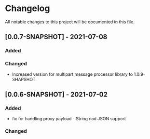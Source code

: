 # Changelog
All notable changes to this project will be documented in this file.

## [0.0.7-SNAPSHOT] - 2021-07-08

### Added

### Changed
 - Increased version for multipart message processor library to 1.0.9-SHAPSHOT
 
## [0.0.6-SNAPSHOT] - 2021-07-02

### Added
 - fix for handling proxy payload - String nad JSON support

### Changed
 